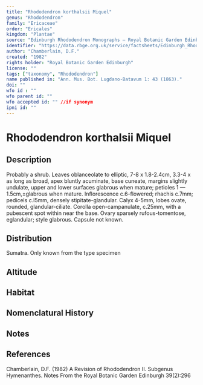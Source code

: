```yaml
---
title: "Rhododendron korthalsii Miquel"
genus: "Rhododendron"
family: "Ericaceae"
order: "Ericales"
kingdom: "Plantae"
source: "Edinburgh Rhododendron Monographs – Royal Botanic Garden Edinburgh"
identifier: "https://data.rbge.org.uk/service/factsheets/Edinburgh_Rhododendron_Monographs.xhtml"
author: "Chamberlain, D.F."
created: "1982"
rights holder: "Royal Botanic Garden Edinburgh"
license: ""
tags: ["taxonomy", "Rhododendron"]
name published in: "Ann. Mus. Bot. Lugdano-Batavum 1: 43 (1863)."
doi: ""
wfo id : ""
wfo parent id: ""
wfo accepted id: "" //if synonym                      
ipni id: ""
---
```


                       

# Rhododendron korthalsii Miquel

## Description
Probably a shrub. Leaves oblanceolate to elliptic, 7-8 x 1.8-2.4cm, 3.3-4 x as long as broad, apex bluntly acuminate, base cuneate, margins slightly undulate, upper and lower surfaces glabrous when mature; petioles 1 — 1.5cm,±glabrous when mature. Inflorescence c.6-flowered; rhachis c.7mm; pedicels c.l5mm, densely stipitate-glandular. Calyx 4-5mm, lobes ovate, rounded, glandular-ciliate. Corolla open-campanulate, c.25mm, with a pubescent spot within near the base. Ovary sparsely rufous-tomentose, eglandular; style glabrous. Capsule not known.

## Distribution
Sumatra. Only known from the type specimen

## Altitude


## Habitat


## Nomenclatural History

                       
## Notes


## References

Chamberlain, D.F. (1982) A Revision of Rhododendron II. Subgenus Hymenanthes. Notes From the Royal Botanic Garden Edinburgh 39(2):296
